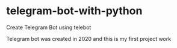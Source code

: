 # telegram-bot-with-python
Create Telegram Bot using telebot

Telegram bot was created in 2020 and this is my first project work
